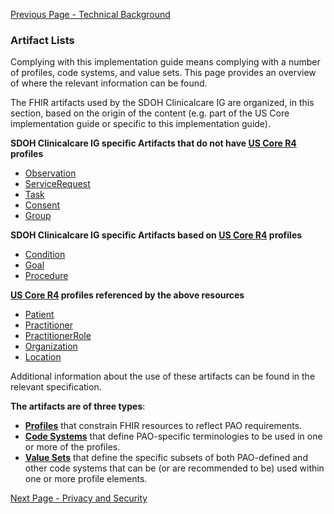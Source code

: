 [Previous Page - Technical Background](technical_background.html)

###  Artifact Lists

Complying with this implementation guide means complying with a number of profiles, code systems, and value sets. This page provides an overview of where the relevant information can be found.

The FHIR artifacts used by the SDOH Clinicalcare IG are organized, in this section, based on the origin of the content (e.g. part of the US Core implementation guide or specific to this implementation guide).

**SDOH Clinicalcare IG specific Artifacts that do not have [US Core R4](http://build.fhir.org/ig/HL7/US-Core-R4/) profiles**

* [Observation](http://build.fhir.org/ig/HL7/fhir-sdoh-clinicalcare/StructureDefinition-SDOHCC-Observation-ScreeningResponseBase-1.html)
* [ServiceRequest](http://build.fhir.org/ig/HL7/fhir-sdoh-clinicalcare/StructureDefinition-SDOHCC-ServiceRequest-Base-1.html)
* [Task](http://build.fhir.org/ig/HL7/fhir-sdoh-clinicalcare/StructureDefinition-SDOHCC-Task-Base-1.html)
* [Consent](http://build.fhir.org/ig/HL7/fhir-sdoh-clinicalcare/StructureDefinition-SDOHCC-Consent.html)
* [Group](http://build.fhir.org/ig/HL7/fhir-sdoh-clinicalcare/StructureDefinition-SDOHCC-Group.html)

**SDOH Clinicalcare IG specific Artifacts based on [US Core R4](http://build.fhir.org/ig/HL7/US-Core-R4) profiles**

* [Condition](https://build.fhir.org/ig/HL7/fhir-sdoh-clinicalcare/StructureDefinition-SDOHCC-Condition-Base-1.html)
* [Goal](http://build.fhir.org/ig/HL7/fhir-sdoh-clinicalcare/StructureDefinition-SDOHCC-Goal-Base-1.html)
* [Procedure](http://build.fhir.org/ig/HL7/fhir-sdoh-clinicalcare/StructureDefinition-SDOHCC-Procedure-Base-1.html)

**[US Core R4](http://build.fhir.org/ig/HL7/US-Core-R4) profiles referenced by the above resources**

* [Patient](http://build.fhir.org/ig/HL7/US-Core-R4/StructureDefinition-us-core-patient.html)
* [Practitioner](http://build.fhir.org/ig/HL7/US-Core-R4/StructureDefinition-us-core-practitioner.html)
* [PractitionerRole](http://build.fhir.org/ig/HL7/US-Core-R4/StructureDefinition-us-core-practitionerrole.html)
* [Organization](http://build.fhir.org/ig/HL7/US-Core-R4/StructureDefinition-us-core-organization.html)
* [Location](http://build.fhir.org/ig/HL7/US-Core-R4/StructureDefinition-us-core-location.html)

Additional information about the use of these artifacts can be found in the relevant specification.

**The artifacts are of three types**:

* 	**[Profiles](http://www.hl7.org/fhir/profiling.html)** that constrain FHIR resources to reflect PAO requirements.
* 	**[Code Systems](http://www.hl7.org/fhir/terminologies-systems.html)** that define PAO-specific terminologies to be used in one or more of the profiles.
* 	**[Value Sets](http://www.hl7.org/fhir/terminologies-valuesets.html)** that define the specific subsets of both PAO-defined and other code systems that can be (or are recommended to be) used within one or more profile elements.



[Next Page - Privacy and Security](privacy_and_security.html)